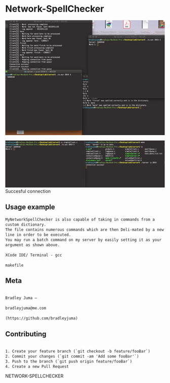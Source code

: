 # Network-SpellChecker

> 
![Use Case Image](network.png)

![Use Case Image](Connectivity.png) Succesful connection

## Usage example
```shh
MyNetworkSpellChecker is also capable of taking in commands from a custom dictionary. 
The file contains numerous commands which are then Deli-mated by a new line in order to be executed. 
You may run a batch command on my server by easily setting it as your argument as shown above.

XCode IDE/ Terminal - gcc

makefile 
```
## Meta
```shh

Bradley Juma – 

bradleyjuma@me.com

(https://github.com/bradleyjuma)

```

## Contributing
```shh

1. Create your feature branch (`git checkout -b feature/fooBar`)
2. Commit your changes (`git commit -am 'Add some fooBar'`)
3. Push to the branch (`git push origin feature/fooBar`)
4. Create a new Pull Request

```

NETWORK-SPELLCHECKER
